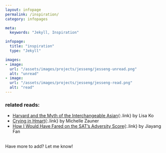 ```yaml
---
layout: infopage
permalink: /inspiration/
category: infopages

meta:
  keywords: "Jekyll, Inspiration"

infopage:
  title: "inspiration"
  type: "Jekyll"

images:
- image:
  url: "/assets/images/projects/jesseng/jesseng-unread.png"
  alt: "unread"
- image:
  url: "/assets/images/projects/jesseng/jesseng-read.png"
  alt: "read"
---
```

### related reads:
- [Harvard and the Myth of the Interchangeable Asian](https://www.nytimes.com/2018/10/13/opinion/sunday/harvard-and-the-myth-of-the-interchangeable-asian.html){:.link} by Lisa Ko
- [Crying in Hmart](https://www.newyorker.com/culture/culture-desk/crying-in-h-mart){:.link} by Michelle Zauner
- [How I Would Have Fared on the SAT’s Adversity Score](https://www.newyorker.com/news/daily-comment/how-i-would-have-fared-on-the-sats-adversity-score){:.link} by Jiayang Fan

<br>
Have more to add? Let me know!
